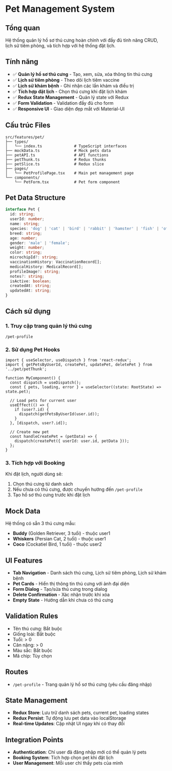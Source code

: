 # Pet Management System

## Tổng quan
Hệ thống quản lý hồ sơ thú cưng hoàn chỉnh với đầy đủ tính năng CRUD, lịch sử tiêm phòng, và tích hợp với hệ thống đặt lịch.

## Tính năng
- ✅ **Quản lý hồ sơ thú cưng** - Tạo, xem, sửa, xóa thông tin thú cưng
- ✅ **Lịch sử tiêm phòng** - Theo dõi lịch tiêm vaccine
- ✅ **Lịch sử khám bệnh** - Ghi nhận các lần khám và điều trị
- ✅ **Tích hợp đặt lịch** - Chọn thú cưng khi đặt lịch khám
- ✅ **Redux State Management** - Quản lý state với Redux
- ✅ **Form Validation** - Validation đầy đủ cho form
- ✅ **Responsive UI** - Giao diện đẹp mắt với Material-UI

## Cấu trúc Files
```
src/features/pet/
├── types/
│   └── index.ts              # TypeScript interfaces
├── mockData.ts               # Mock pets data
├── petAPI.ts                 # API functions
├── petThunk.ts               # Redux thunks
├── petSlice.ts               # Redux slice
├── pages/
│   └── PetProfilePage.tsx    # Main pet management page
└── components/
    └── PetForm.tsx           # Pet form component
```

## Pet Data Structure
```typescript
interface Pet {
  id: string;
  userId: number;
  name: string;
  species: 'dog' | 'cat' | 'bird' | 'rabbit' | 'hamster' | 'fish' | 'other';
  breed: string;
  age: number;
  gender: 'male' | 'female';
  weight: number;
  color: string;
  microchipId?: string;
  vaccinationHistory: VaccinationRecord[];
  medicalHistory: MedicalRecord[];
  profileImage?: string;
  notes?: string;
  isActive: boolean;
  createdAt: string;
  updatedAt: string;
}
```

## Cách sử dụng

### 1. Truy cập trang quản lý thú cưng
```
/pet-profile
```

### 2. Sử dụng Pet Hooks
```tsx
import { useSelector, useDispatch } from 'react-redux';
import { getPetsByUserId, createPet, updatePet, deletePet } from '../pet/petThunk';

function MyComponent() {
  const dispatch = useDispatch();
  const { pets, loading, error } = useSelector((state: RootState) => state.pet);
  
  // Load pets for current user
  useEffect(() => {
    if (user?.id) {
      dispatch(getPetsByUserId(user.id));
    }
  }, [dispatch, user?.id]);
  
  // Create new pet
  const handleCreatePet = (petData) => {
    dispatch(createPet({ userId: user.id, petData }));
  };
}
```

### 3. Tích hợp với Booking
Khi đặt lịch, người dùng sẽ:
1. Chọn thú cưng từ danh sách
2. Nếu chưa có thú cưng, được chuyển hướng đến `/pet-profile`
3. Tạo hồ sơ thú cưng trước khi đặt lịch

## Mock Data
Hệ thống có sẵn 3 thú cưng mẫu:
- **Buddy** (Golden Retriever, 3 tuổi) - thuộc user1
- **Whiskers** (Persian Cat, 2 tuổi) - thuộc user1  
- **Coco** (Cockatiel Bird, 1 tuổi) - thuộc user2

## UI Features
- **Tab Navigation** - Danh sách thú cưng, Lịch sử tiêm phòng, Lịch sử khám bệnh
- **Pet Cards** - Hiển thị thông tin thú cưng với ảnh đại diện
- **Form Dialog** - Tạo/sửa thú cưng trong dialog
- **Delete Confirmation** - Xác nhận trước khi xóa
- **Empty State** - Hướng dẫn khi chưa có thú cưng

## Validation Rules
- Tên thú cưng: Bắt buộc
- Giống loài: Bắt buộc
- Tuổi: > 0
- Cân nặng: > 0
- Màu sắc: Bắt buộc
- Mã chip: Tùy chọn

## Routes
- `/pet-profile` - Trang quản lý hồ sơ thú cưng (yêu cầu đăng nhập)

## State Management
- **Redux Store**: Lưu trữ danh sách pets, current pet, loading states
- **Redux Persist**: Tự động lưu pet data vào localStorage
- **Real-time Updates**: Cập nhật UI ngay khi có thay đổi

## Integration Points
- **Authentication**: Chỉ user đã đăng nhập mới có thể quản lý pets
- **Booking System**: Tích hợp chọn pet khi đặt lịch
- **User Management**: Mỗi user chỉ thấy pets của mình
